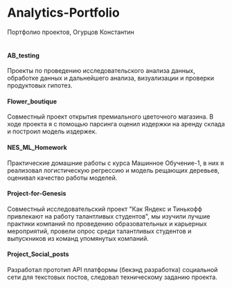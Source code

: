# Analytics-Portfolio
Портфолио проектов, Огурцов Константин
<br><br>

#### AB_testing
Проекты по проведению исследовательского анализа данных, обработке данных и дальнейшего анализа, визуализации и проверки продуктовых гипотез.

#### Flower_boutique
Совместный проект открытия премиального цветочного магазина.  В ходе проекта я с помощью парсинга оценил издержки на аренду склада и построил модель издержек.

#### NES_ML_Homework
Практические домашние работы с курса Машинное Обучение-1, в них я реализовал логистическую регрессию и модель рещающих деревьев, оценивал качество работы моделей.

#### Project-for-Genesis
Совместный исследовательский проект "Как Яндекс и Тинькофф привлекают на работу талантливых студентов", мы изучили лучшие практики компаний по проведению образовательных и карьерных мероприятий, провели опрос среди талантливых студентов и выпускников из команд упомянутых компаний.

#### Project_Social_posts
Разработал прототип API платформы (бекэнд разработка) социальной сети для текстовых постов, следовал техническому заданию проекта.
